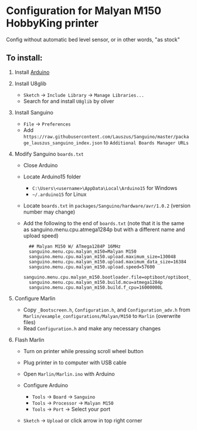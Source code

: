 # Configuration for Malyan M150 HobbyKing printer

Config without automatic bed level sensor, or in other words, "as stock"

## To install:

1. Install [Arduino](https://www.arduino.cc/en/Main/Software)

1. Install U8glib
    * `Sketch` -> `Include Library` -> `Manage Libraries...`
    * Search for and install `U8glib` by oliver

1. Install Sanguino
    * `File` -> `Preferences`
    * Add
    `https://raw.githubusercontent.com/Lauszus/Sanguino/master/package_lauszus_sanguino_index.json`
    to `Additional Boards Manager URLs`

1. Modify Sanguino `boards.txt`
    * Close Arduino
    * Locate Arduino15 folder
        - `C:\Users\<username>\AppData\Local\Arduino15` for Windows
        - `~/.arduino15` for Linux

    * Locate `boards.txt` in `packages/Sanguino/hardware/avr/1.0.2`
    (version number may change)
    * Add the following to the end of `boards.txt`
    (note that it is the same as sanguino.menu.cpu.atmega1284p but with
    a different name and upload speed)

            ## Malyan M150 W/ ATmega1284P 16MHz
            sanguino.menu.cpu.malyan_m150=Malyan M150
            sanguino.menu.cpu.malyan_m150.upload.maximum_size=130048
            sanguino.menu.cpu.malyan_m150.upload.maximum_data_size=16384
            sanguino.menu.cpu.malyan_m150.upload.speed=57600
            sanguino.menu.cpu.malyan_m150.bootloader.file=optiboot/optiboot_atmega1284p.hex
            sanguino.menu.cpu.malyan_m150.build.mcu=atmega1284p
            sanguino.menu.cpu.malyan_m150.build.f_cpu=16000000L

1. Configure Marlin
    * Copy `_Bootscreen.h`, `Configuration.h`, and `Configuration_adv.h`
    from `Marlin/example_configurations/Malyan/M150` to `Marlin`
    (overwrite files)
    * Read `Configuration.h` and make any necessary changes

1. Flash Marlin
    * Turn on printer while pressing scroll wheel button
    * Plug printer in to computer with USB cable
    * Open `Marlin/Marlin.ino` with Arduino
    * Configure Arduino
        - `Tools` -> `Board` -> `Sanguino`
        - `Tools` -> `Processor` -> `Malyan M150`
        - `Tools` -> `Port` -> Select your port

    * `Sketch` -> `Upload` or click arrow in top right corner
